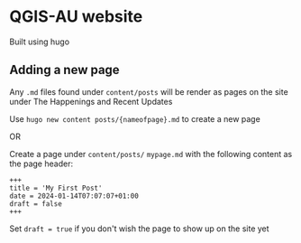 # QGIS-AU website

Built using hugo


## Adding a new page

Any `.md` files found under `content/posts` will be render as pages on the site under The Happenings and Recent Updates

Use `hugo new content posts/{nameofpage}.md` to create a new page

OR

Create a page under `content/posts/` `mypage.md` with the following content as the page header:

```
+++
title = 'My First Post'
date = 2024-01-14T07:07:07+01:00
draft = false
+++
```

Set `draft = true` if you don't wish the page to show up on the site yet
